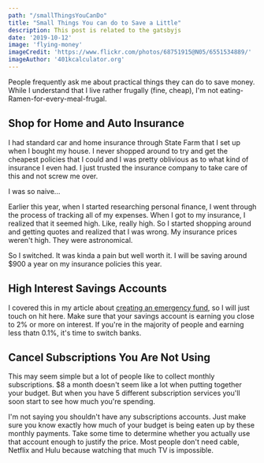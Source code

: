 ```yaml
---
path: "/smallThingsYouCanDo"
title: "Small Things You can do to Save a Little"
description: This post is related to the gatsbyjs
date: '2019-10-12'
image: 'flying-money'
imageCredit: 'https://www.flickr.com/photos/68751915@N05/6551534889/'
imageAuthor: '401kcalculator.org'
---
```

People frequently ask me about practical things they can do to save money. While I understand that I live rather frugally (fine, cheap), I'm not eating-Ramen-for-every-meal-frugal.

## Shop for Home and Auto Insurance
I had standard car and home insurance through State Farm that I set up when I bought my house. I never shopped around to try and get the cheapest policies that I could and I was pretty oblivious as to what kind of insurance I even had. I just trusted the insurance company to take care of this and not screw me over.

I was so naive...

Earlier this year, when I started researching personal finance, I went through the process of tracking all of my expenses. When I got to my insurance, I realized that it seemed high. Like, really high. So I started shopping around and getting quotes and realized that I was wrong. My insurance prices weren't high. They were astronomical.

So I switched. It was kinda a pain but well worth it. I will be saving around $900 a year on my insurance policies this year.

## High Interest Savings Accounts
I covered this in my article about [creating an emergency fund](https://moneyfornoobs.com/emergencyFund), so I will just touch on hit here. Make sure that your savings account is earning you close to 2% or more on interest. If you're in the majority of people and earning less thatn 0.1%, it's time to switch banks.


## Cancel Subscriptions You Are Not Using
This may seem simple but a lot of people like to collect monthly subscriptions. $8 a month doesn't seem like a lot when putting together your budget. But when you have 5 different subscription services you'll soon start to see how much you're spending.

I'm not saying you shouldn't have any subscriptions accounts. Just make sure you know exactly how much of your budget is being eaten up by these monthly payments. Take some time to determine whether you actually use that account enough to justify the price. Most people don't need cable, Netflix and Hulu because watching that much TV is impossible.